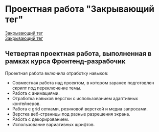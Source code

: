 # Проектная работа "Закрывающий тег"  
[Закрывающий тег](https://github.com/AlexandraSukhova/zakrivayuschiy-teg-f.git "github")  
[Закрывающий тег](https://alexandrasukhova.github.io/zakrivayuschiy-teg-f/ "Посетить сайт")  
## Четвертая проектная работа, выполненная в рамках курса Фронтенд-разрабочик  
Проектная работа включила отработку навыков:  
* Совместная работа над проектом, в котором заранее подготовлен скрипт под переключение темы.
* Работа с анимациями.
* Отработка навыков верстки с использованием адаптивных контейнеров.
* Работа с grid сетками, резиновой версткой и медиа запросами.
* Верстка веб-страницы под разные разрешения экрана.
* Работа с декорированием.
* Использование вариативных шрифтов.